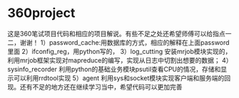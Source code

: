 # 360project
这是360笔试项目代码和相应的项目解说。有些不足之处还希望师傅可以给指点一二，谢谢！
1）password_cache:用数据库的方式，相应的解释在上面password里面
2）ifconfig_reg，用python写的，
3）log_cutting
   安装mrjob模块实现的，利用mrjob框架实现对mapreduce的编写，实现从日志中切割出想要的数据；
4）sysinfo_recorder
利用python的基础业务模块psutil查看CPU的情况，存储和显示可以利用rrdtool实现
5）agent
  利用sys和socket模块实现客户端和服务端的回现。还有不足的地方还在继续学习当中，希望代码可以更加完善
  

